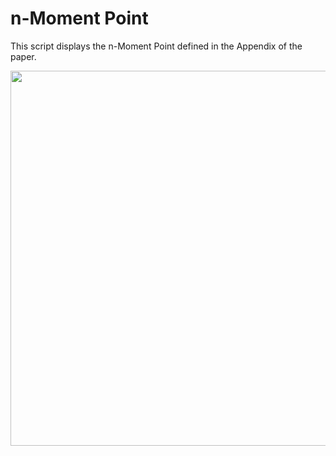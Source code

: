 # n-Moment Point

This script displays the n-Moment Point defined in the Appendix of the paper.

<img src="https://scaron.info/images/nmp-volume.png" width="600" />
